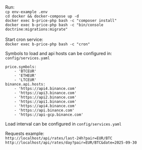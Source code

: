 Run:<br>
``cp env-example .env``<br>
``cd docker && docker-compose up -d``<br>
``docker exec b-price-php bash -c "composer install"``<br>
``docker exec b-price-php bash -c "bin/console doctrine:migrations:migrate"``<br>
<br>
Start cron service:<br>
``docker exec b-price-php bash -c "cron"``

Symbols to load and api hosts can be configured in:<br>
``config/services.yaml``
```
price.symbols:
    - 'BTCEUR'
    - 'ETHEUR'
    - 'LTCEUR'
binance.api.hosts:
    - 'https://api4.binance.com'
    - 'https://api3.binance.com'
    - 'https://api2.binance.com'
    - 'https://api1.binance.com'
    - 'https://api4.binance.com'
    - 'https://api.binance.com'
    - 'https://api-gcp.binance.com'
```
Load interval can be configured in ``config/services.yaml``<br>

Requests example:<br>
``http://localhost/api/rates/last-24h?pair=EUR/BTC``<br>
``http://localhost/api/rates/day?pair=EUR/BTC&date=2025-09-30``
